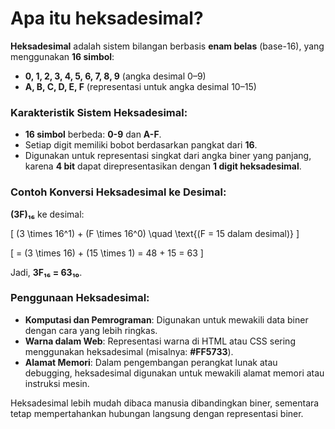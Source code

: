 # Apa itu heksadesimal?

**Heksadesimal** adalah sistem bilangan berbasis **enam belas** (base-16), yang menggunakan **16 simbol**:  
- **0, 1, 2, 3, 4, 5, 6, 7, 8, 9** (angka desimal 0–9)  
- **A, B, C, D, E, F** (representasi untuk angka desimal 10–15)  

### **Karakteristik Sistem Heksadesimal:**  
- **16 simbol** berbeda: **0-9** dan **A-F**.
- Setiap digit memiliki bobot berdasarkan pangkat dari **16**.
- Digunakan untuk representasi singkat dari angka biner yang panjang, karena **4 bit** dapat direpresentasikan dengan **1 digit heksadesimal**.

### **Contoh Konversi Heksadesimal ke Desimal:**  
**(3F)₁₆** ke desimal:

\[
(3 \times 16^1) + (F \times 16^0) \quad \text{(F = 15 dalam desimal)}
\]

\[
= (3 \times 16) + (15 \times 1) = 48 + 15 = 63
\]

Jadi, **3F₁₆ = 63₁₀**.

### **Penggunaan Heksadesimal:**  
- **Komputasi dan Pemrograman**: Digunakan untuk mewakili data biner dengan cara yang lebih ringkas.  
- **Warna dalam Web**: Representasi warna di HTML atau CSS sering menggunakan heksadesimal (misalnya: **#FF5733**).
- **Alamat Memori**: Dalam pengembangan perangkat lunak atau debugging, heksadesimal digunakan untuk mewakili alamat memori atau instruksi mesin.

Heksadesimal lebih mudah dibaca manusia dibandingkan biner, sementara tetap mempertahankan hubungan langsung dengan representasi biner.